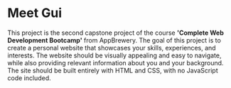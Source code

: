 # Meet Gui
This project is the second capstone project of the course <b>'Complete Web Development Bootcamp'</b> from AppBrewery.
The goal of this project is to create a personal website that showcases your skills, experiences, and interests. The website should be visually appealing and easy to navigate, while also providing relevant information about you and your background. The site should be built entirely with HTML and CSS, with no JavaScript code included.
